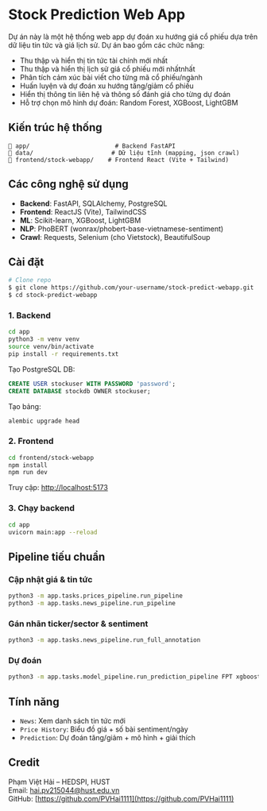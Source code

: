 # Stock Prediction Web App

Dự án này là một hệ thống web app dự đoán xu hướng giá cổ phiếu dựa trên dữ liệu tin tức và giá lịch sử. Dự án bao gồm các chức năng:

- Thu thập và hiển thị tin tức tài chính mới nhất
- Thu thập và hiển thị lịch sử giá cổ phiếu mới nhấtnhất
- Phân tích cảm xúc bài viết cho từng mã cổ phiếu/ngành
- Huấn luyện và dự đoán xu hướng tăng/giảm cổ phiếu
- Hiển thị thông tin liên hệ và thông số đánh giá cho từng dự đoán
- Hỗ trợ chọn mô hình dự đoán: Random Forest, XGBoost, LightGBM

## Kiến trúc hệ thống

```
🔹 app/                        # Backend FastAPI
🔹 data/                      # Dữ liệu tĩnh (mapping, json crawl)
🔹 frontend/stock-webapp/    # Frontend React (Vite + Tailwind)
```

## Các công nghệ sử dụng

- **Backend**: FastAPI, SQLAlchemy, PostgreSQL
- **Frontend**: ReactJS (Vite), TailwindCSS
- **ML**: Scikit-learn, XGBoost, LightGBM
- **NLP**: PhoBERT (wonrax/phobert-base-vietnamese-sentiment)
- **Crawl**: Requests, Selenium (cho Vietstock), BeautifulSoup

## Cài đặt

```bash
# Clone repo
$ git clone https://github.com/your-username/stock-predict-webapp.git
$ cd stock-predict-webapp
```

### 1. Backend

```bash
cd app
python3 -m venv venv
source venv/bin/activate
pip install -r requirements.txt
```

Tạo PostgreSQL DB:

```sql
CREATE USER stockuser WITH PASSWORD 'password';
CREATE DATABASE stockdb OWNER stockuser;
```

Tạo bảng:

```bash
alembic upgrade head
```

### 2. Frontend

```bash
cd frontend/stock-webapp
npm install
npm run dev
```

Truy cập: [http://localhost:5173](http://localhost:5173)

### 3. Chạy backend

```bash
cd app
uvicorn main:app --reload
```

## Pipeline tiếu chuẩn

### Cập nhật giá & tin tức

```bash
python3 -m app.tasks.prices_pipeline.run_pipeline
python3 -m app.tasks.news_pipeline.run_pipeline
```

### Gán nhãn ticker/sector & sentiment

```bash
python3 -m app.tasks.news_pipeline.run_full_annotation
```

### Dự đoán

```bash
python3 -m app.tasks.model_pipeline.run_prediction_pipeline FPT xgboost
```

## Tính năng

- `News`: Xem danh sách tin tức mới
- `Price History`: Biểu đồ giá + số bài sentiment/ngày
- `Prediction`: Dự đoán tăng/giảm + mô hình + giải thích

## Credit

Phạm Việt Hải – HEDSPI, HUST\
Email: [hai.pv215044@hust.edu.vn](mailto\:hai.pv215044@hust.edu.vn)\
GitHub: [https://github.com/PVHai1111](https://github.com/PVHai1111)